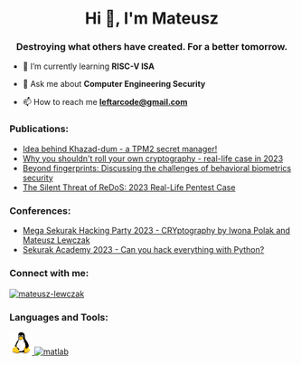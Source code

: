 <h1 align="center">Hi 👋, I'm Mateusz</h1>
<h3 align="center">Destroying what others have created. For a better tomorrow.</h3>

- 🌱 I’m currently learning **RISC-V ISA**

- 💬 Ask me about **Computer Engineering Security**

- 📫 How to reach me **leftarcode@gmail.com**
<h3 align="left">Publications:</h3>
<ul>
    <li>
        <a href="https://pagedout.institute/download/PagedOut_003_beta1.pdf#page=32">Idea behind Khazad-dum - a TPM2 secret manager!</a>
    </li>
    <li>
        <a href="https://www.securitum.com/why_you_shouldnt_roll_your_own_cryptography_-_real-life_case_in_2023.html">Why you shouldn't roll your own cryptography - real-life case in 2023</a>
    </li>
    <li>
        <a href="https://www.securitum.com/the_challenges_of_behavioral_biometrics_security.html">Beyond fingerprints: Discussing the challenges of behavioral biometrics security</a>
    </li>
    <li>
        <a href="https://www.securitum.com/the_silent_threat_of_redos.html">The Silent Threat of ReDoS: 2023 Real-Life Pentest Case</a>
    </li>
</ul>

<h3 align="left">Conferences:</h3>
<ul>
    <li>
        <a href="https://sklep.securitum.pl/mega-sekurak-hacking-party-22-maja-2023">Mega Sekurak Hacking Party 2023 - CRYptography by Iwona Polak and Mateusz Lewczak</a>
    </li>
    <li>
        <a href="https://sklep.securitum.pl/python-hacking">Sekurak Academy 2023 - Can you hack everything with Python?</a>
    </li>
</ul>


<h3 align="left">Connect with me:</h3>
<p align="left">
<a href="https://linkedin.com/in/mateusz-lewczak" target="blank"><img align="center" src="https://raw.githubusercontent.com/rahuldkjain/github-profile-readme-generator/master/src/images/icons/Social/linked-in-alt.svg" alt="mateusz-lewczak" height="30" width="40" /></a>
</p>

<h3 align="left">Languages and Tools:</h3>
<p align="left"> <a href="https://www.linux.org/" target="_blank" rel="noreferrer"> <img src="https://raw.githubusercontent.com/devicons/devicon/master/icons/linux/linux-original.svg" alt="linux" width="40" height="40"/> </a> <a href="https://www.mathworks.com/" target="_blank" rel="noreferrer"> <img src="https://upload.wikimedia.org/wikipedia/commons/2/21/Matlab_Logo.png" alt="matlab" width="40" height="40"/> </a> </p>

